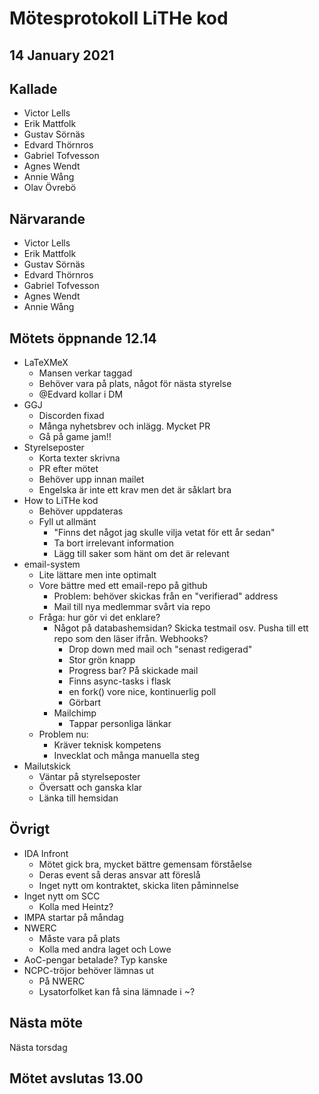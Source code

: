 # Mötesprotokoll LiTHe kod

## 14 January 2021

## Kallade

- Victor Lells
- Erik Mattfolk
- Gustav Sörnäs
- Edvard Thörnros
- Gabriel Tofvesson
- Agnes Wendt
- Annie Wång
- Olav Övrebö

## Närvarande

- Victor Lells
- Erik Mattfolk
- Gustav Sörnäs
- Edvard Thörnros
- Gabriel Tofvesson
- Agnes Wendt
- Annie Wång

## Mötets öppnande 12.14

- LaTeXMeX
  - Mansen verkar taggad
  - Behöver vara på plats, något för nästa styrelse
  - @Edvard kollar i DM
- GGJ
  - Discorden fixad
  - Många nyhetsbrev och inlägg. Mycket PR
  - Gå på game jam!!
- Styrelseposter
  - Korta texter skrivna
  - PR efter mötet
  - Behöver upp innan mailet
  - Engelska är inte ett krav men det är såklart bra
- How to LiTHe kod
  - Behöver uppdateras
  - Fyll ut allmänt
    - "Finns det något jag skulle vilja vetat för ett år sedan"
    - Ta bort irrelevant information
    - Lägg till saker som hänt om det är relevant
- email-system
  - Lite lättare men inte optimalt
  - Vore bättre med ett email-repo på github
    - Problem: behöver skickas från en "verifierad" address
    - Mail till nya medlemmar svårt via repo
  - Fråga: hur gör vi det enklare?
    - Något på databashemsidan? Skicka testmail osv. Pusha till ett repo som den
      läser ifrån. Webhooks?
      - Drop down med mail och "senast redigerad"
      - Stor grön knapp
      - Progress bar? På skickade mail
      - Finns async-tasks i flask
      - en fork() vore nice, kontinuerlig poll
      - Görbart
    - Mailchimp
      - Tappar personliga länkar
  - Problem nu:
    - Kräver teknisk kompetens
    - Invecklat och många manuella steg
- Mailutskick
  - Väntar på styrelseposter
  - Översatt och ganska klar
  - Länka till hemsidan

## Övrigt

- IDA Infront
  - Mötet gick bra, mycket bättre gemensam förståelse
  - Deras event så deras ansvar att föreslå
  - Inget nytt om kontraktet, skicka liten påminnelse
- Inget nytt om SCC
  - Kolla med Heintz?
- IMPA startar på måndag
- NWERC
  - Måste vara på plats
  - Kolla med andra laget och Lowe
- AoC-pengar betalade? Typ kanske
- NCPC-tröjor behöver lämnas ut
  - På NWERC
  - Lysatorfolket kan få sina lämnade i ~?

## Nästa möte

Nästa torsdag

## Mötet avslutas 13.00
